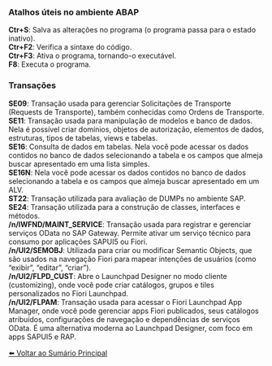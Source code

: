 ### Atalhos úteis no ambiente ABAP
**Ctr+S**: Salva as alterações no programa (o programa passa para o estado inativo).  
**Ctr+F2**: Verifica a sintaxe do código.  
**Ctr+F3**: Ativa o programa, tornando-o executável.  
**F8**: Executa o programa.

### Transações 

**SE09**: Transação usada para gerenciar Solicitações de Transporte (Requests de Transporte), também conhecidas como Ordens de Transporte. 
**SE11**: Transação usada para manipulação de modelos e banco de dados. Nela é possível criar domínios, objetos de autorização, elementos de dados, estruturas, tipos de tabelas, views e tabelas.  
**SE16**: Consulta de dados em tabelas. Nela você pode acessar os dados contidos no banco de dados selecionando a tabela e os campos que almeja buscar apresentado em uma lista simples.  
**SE16N**: Nela você pode acessar os dados contidos no banco de dados selecionando a tabela e os campos que almeja buscar apresentado em um ALV.  
**ST22**: Transação utilizada para avaliação de DUMPs no ambiente SAP.  
**SE24**: Transação utilizada para a construção de classes, interfaces e métodos.  
**/n/IWFND/MAINT_SERVICE**: Transação usada para registrar e gerenciar serviços OData no SAP Gateway. Permite ativar um serviço técnico para consumo por aplicações SAPUI5 ou Fiori.  
**/n/UI2/SEMOBJ**: Utilizada para criar ou modificar Semantic Objects, que são usados na navegação Fiori para mapear intenções de usuários (como “exibir”, “editar”, “criar”).  
**/n/UI2/FLPD_CUST**: Abre o Launchpad Designer no modo cliente (customizing), onde você pode criar catálogos, grupos e tiles personalizados no Fiori Launchpad.  
**/n/UI2/FLPAM**: Transação usada para acessar o Fiori Launchpad App Manager, onde você pode gerenciar apps Fiori publicados, seus catálogos atribuídos, configurações de navegação e dependências de serviços OData. É uma alternativa moderna ao Launchpad Designer, com foco em apps SAPUI5 e RAP.

[⬅️ Voltar ao Sumário Principal](README.md)
